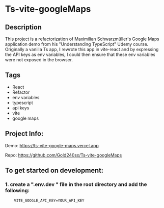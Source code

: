 # Ts-vite-googleMaps

## Description
This project is a refactorization of Maximilian Schwarzmüller's Google Maps application demo from his "Understanding TypeScript" Udemy course. Originally a vanilla Ts app, I rewrote this app in vite-react and by expressing the API keys as env variables, I could then ensure that these env variables were not exposed in the browser.

## Tags
- React 
- Refactor
- env variables
- typescript
- api keys
- vite
- google maps

## Project Info:
Demo: https://ts-vite-google-maps.vercel.app

Repo: https://github.com/Gold240sx/Ts-vite-googleMaps

## To get started on development:

### 1. create a ".env.dev        "    file in the root directory and add the following:
```
    VITE_GOOGLE_API_KEY=YOUR_API_KEY
```